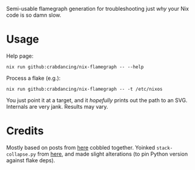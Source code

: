 Semi-usable flamegraph generation for troubleshooting just _why_ your Nix code is so damn slow.

# Usage

Help page:

```
nix run github:crabdancing/nix-flamegraph -- --help
```

Process a flake (e.g.):


```
nix run github:crabdancing/nix-flamegraph -- -t /etc/nixos
```

You just point it at a target, and it _hopefully_ prints out the path to an SVG. Internals are very jank. Results may vary.

# Credits

Mostly based on posts from [here](https://discourse.nixos.org/t/nix-flamegraph-or-profiling-tool/33333/11) cobbled together.
Yoinked `stack-collapse.py` from [here](https://raw.githubusercontent.com/NixOS/nix/master/contrib/stack-collapse.py), and made slight alterations (to pin Python version against flake deps).